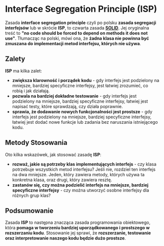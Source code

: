 # Interface Segregation Principle (ISP)

Zasada **interface segregation principle** czyli po polsku **zasada segregacji interfejsów** lub w skrócie **ISP**, to czwarta zasada [**SOLID**](index.html). Jej oryginalna treść to **"no code should be forced to depend on methods it does not use"**. Tłumacząc na polski, mówi ona, że **żadna klasa nie powinna być zmuszana do implementacji metod interfejsu, których nie używa**.

## Zalety
**ISP** ma kilka zalet:
- **zwiększa klarowność i porządek kodu** - gdy interfejs jest podzielony na mniejsze, bardziej specyficzne interfejsy, jest łatwiej zrozumieć, co robią i jak działają.
- **pozwala na bardziej dokładne testowanie** - gdy interfejs jest podzielony na mniejsze, bardziej specyficzne interfejsy, łatwiej jest napisać testy, które sprawdzają, czy działa poprawnie.
- **sprawia, że dodawanie nowych funkcjonalności jest prostsze** - gdy interfejs jest podzielony na mniejsze, bardziej specyficzne interfejsy, łatwiej jest dodać nowe funkcje lub zadania bez naruszania istniejącego kodu.

## Metody Stosowania
Oto kilka wskazówek, jak stosować zasadę **ISP**:
- **rozważ, jakie są potrzeby klas implementujących interfejs** - czy klasa potrzebuje wszystkich metod interfejsu? Jeśli nie, rozdziel ten interfejs na dwa mniejsze. Jeden, który zawiera metody, których używa ta konkretna klasa, oraz drugi, który zawiera resztę.
- **zastanów się, czy można podzielić interfejs na mniejsze, bardziej specyficzne interfejsy** - czy można utworzyć osobne interfejsy dla różnych grup klas?

## Podsumowanie
Zasada **ISP** to następna znacząca zasada programowania obiektowego, która **pomaga w tworzeniu bardziej uporządkowanego i prostszego w rozszerzaniu kodu**. Stosowanie jej sprawi, że **rozszerzanie, testowanie oraz interpretowanie naszego kodu będzie dużo prostsze**.
